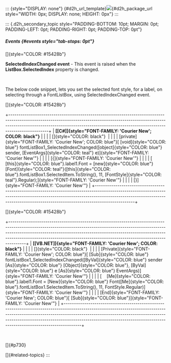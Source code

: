 ::: {style="DISPLAY: none"}
[](ms-xhelp:///?Id=d2h_url_template){#d2h_url_template}![](!package_url!){#d2h_package_url style="WIDTH: 0px; DISPLAY: none; HEIGHT: 0px"}
:::

::: {.d2h_secondary_topic style="PADDING-BOTTOM: 10pt; MARGIN: 0pt; PADDING-LEFT: 0pt; PADDING-RIGHT: 0pt; PADDING-TOP: 0pt"}
##### Events {#events style="tab-stops: 0pt"}

[]{style="COLOR: #15428b"} 

**SelectedIndexChanged event** - This event is raised when the **ListBox.SelectedIndex** property is changed.

 

The below code snippet, lets you set the selected font style, for a label, on selecting through a FontListBox, using SelectedIndexChanged event.

[]{style="COLOR: #15428b"} 

+-------------------------------------------------------------------------------------------------------------------------------------------------------------------------------------------------------------------------------------------------------------+
| **[\[C#\]]{style="FONT-FAMILY: 'Courier New'; COLOR: black"}**                                                                                                                                                                                              |
|                                                                                                                                                                                                                                                             |
| []{style="COLOR: black"}                                                                                                                                                                                                                                    |
|                                                                                                                                                                                                                                                             |
| [private]{style="FONT-FAMILY: 'Courier New'; COLOR: blue"}[ [void]{style="COLOR: blue"} fontListBox1_SelectedIndexChanged([object]{style="COLOR: blue"} sender, [EventArgs]{style="COLOR: teal"} e)]{style="FONT-FAMILY: 'Courier New'"}                    |
|                                                                                                                                                                                                                                                             |
| [{]{style="FONT-FAMILY: 'Courier New'"}                                                                                                                                                                                                                     |
|                                                                                                                                                                                                                                                             |
| [    [this]{style="COLOR: blue"}.label1.Font = [new]{style="COLOR: blue"} [Font]{style="COLOR: teal"}([this]{style="COLOR: blue"}.fontListBox1.SelectedItem.ToString(), 11, [FontStyle]{style="COLOR: teal"}.Regular);]{style="FONT-FAMILY: 'Courier New'"} |
|                                                                                                                                                                                                                                                             |
| [}]{style="FONT-FAMILY: 'Courier New'"}                                                                                                                                                                                                                     |
+-------------------------------------------------------------------------------------------------------------------------------------------------------------------------------------------------------------------------------------------------------------+

[]{style="COLOR: #15428b"} 

+--------------------------------------------------------------------------------------------------------------------------------------------------------------------------------------------------------------------------------------------------------------------------------------------------------------------------------+
| **[\[VB.NET\]]{style="FONT-FAMILY: 'Courier New'; COLOR: black"}**                                                                                                                                                                                                                                                             |
|                                                                                                                                                                                                                                                                                                                                |
| []{style="COLOR: black"}                                                                                                                                                                                                                                                                                                       |
|                                                                                                                                                                                                                                                                                                                                |
| [Private]{style="FONT-FAMILY: 'Courier New'; COLOR: blue"}[ [Sub]{style="COLOR: blue"} fontListBox1_SelectedIndexChanged([ByVal]{style="COLOR: blue"} sender [As]{style="COLOR: blue"} [Object]{style="COLOR: blue"}, [ByVal]{style="COLOR: blue"} e [As]{style="COLOR: blue"} EventArgs)]{style="FONT-FAMILY: 'Courier New'"} |
|                                                                                                                                                                                                                                                                                                                                |
| [    [Me]{style="COLOR: blue"}.label1.Font = [New]{style="COLOR: blue"} Font([Me]{style="COLOR: blue"}.fontListBox1.SelectedItem.ToString(), 11, FontStyle.Regular)]{style="FONT-FAMILY: 'Courier New'"}                                                                                                                       |
|                                                                                                                                                                                                                                                                                                                                |
| [End]{style="FONT-FAMILY: 'Courier New'; COLOR: blue"}[ [Sub]{style="COLOR: blue"}]{style="FONT-FAMILY: 'Courier New'"}                                                                                                                                                                                                        |
+--------------------------------------------------------------------------------------------------------------------------------------------------------------------------------------------------------------------------------------------------------------------------------------------------------------------------------+

 

[]{#p730} 

[]{#related-topics}
:::
